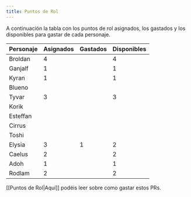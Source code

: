 ```yaml
---
title: Puntos de Rol
---
```

A continuación la tabla con los puntos de rol asignados, los gastados y los disponibles para gastar de cada personaje.

| **Personaje** | **Asignados** | **Gastados** | **Disponibles** |
| ------------- | ------------- | ------------ | --------------- |
| Broldan       | 4             |              | 4               |
| Ganjalf       | 1             |              | 1               |
| Kyran         | 1             |              | 1               |
| Blueno        |               |              |                 |
| Tyvar         | 3             |              | 3               |
| Korik         |               |              |                 |
| Esteffan      |               |              |                 |
| Cirrus        |               |              |                 |
| Toshi         |               |              |                 |
| Elysia        | 3             | 1            | 2               |
| Caelus        | 2             |              | 2               |
| Adoh          | 1             |              | 1               |
| Rodlam        | 2             |              | 2               |

[[Puntos de Rol|Aquí]] podéis leer sobre como gastar estos PRs.